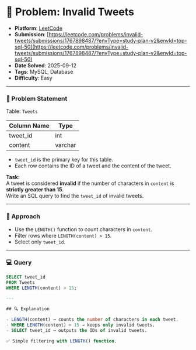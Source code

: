 # 🧲 Problem: Invalid Tweets

- **Platform**: [LeetCode](https://leetcode.com/problems/invalid-tweets/description/?envType=study-plan-v2&envId=top-sql-50)
- **Submission**: [https://leetcode.com/problems/invalid-tweets/submissions/1767898487/?envType=study-plan-v2&envId=top-sql-50](https://leetcode.com/problems/invalid-tweets/submissions/1767898487/?envType=study-plan-v2&envId=top-sql-50)
- **Date Solved**: 2025-09-12
- **Tags**: MySQL, Database
- **Difficulty**: Easy

---

### 📄 Problem Statement  
Table: `Tweets`  

| Column Name | Type    |
|-------------|---------|
| tweet_id    | int     |
| content     | varchar |

- `tweet_id` is the primary key for this table.  
- Each row contains the ID of a tweet and the content of the tweet.  

**Task:**  
A tweet is considered **invalid** if the number of characters in `content` is **strictly greater than 15**.  
Write an SQL query to find the `tweet_id` of invalid tweets.  

---

### 📝 Approach  
- Use the `LENGTH()` function to count characters in `content`.  
- Filter rows where `LENGTH(content) > 15`.  
- Select only `tweet_id`.  

---

### 💻 Query  
```sql
SELECT tweet_id
FROM Tweets
WHERE LENGTH(content) > 15;

---

## 🔍 Explanation

- LENGTH(content) → counts the number of characters in each tweet.
- WHERE LENGTH(content) > 15 → keeps only invalid tweets.
- SELECT tweet_id → outputs the IDs of invalid tweets.

✅ Simple filtering with LENGTH() function.
